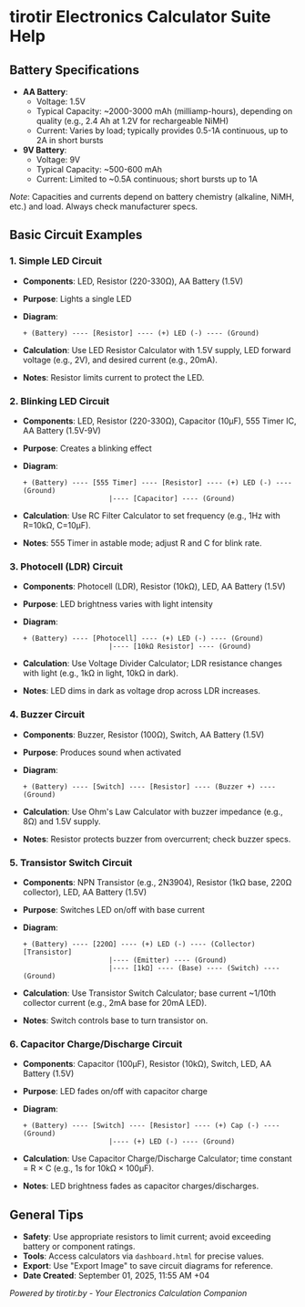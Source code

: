 # tirotir Electronics Calculator Suite Help

## Battery Specifications

- **AA Battery**:
  - Voltage: 1.5V
  - Typical Capacity: \~2000-3000 mAh (milliamp-hours), depending on quality (e.g., 2.4 Ah at 1.2V for rechargeable NiMH)
  - Current: Varies by load; typically provides 0.5-1A continuous, up to 2A in short bursts
- **9V Battery**:
  - Voltage: 9V
  - Typical Capacity: \~500-600 mAh
  - Current: Limited to \~0.5A continuous; short bursts up to 1A

*Note*: Capacities and currents depend on battery chemistry (alkaline, NiMH, etc.) and load. Always check manufacturer specs.

## Basic Circuit Examples

### 1. Simple LED Circuit

- **Components**: LED, Resistor (220-330Ω), AA Battery (1.5V)
- **Purpose**: Lights a single LED
- **Diagram**:

  ```
  + (Battery) ---- [Resistor] ---- (+) LED (-) ---- (Ground)
  ```
- **Calculation**: Use LED Resistor Calculator with 1.5V supply, LED forward voltage (e.g., 2V), and desired current (e.g., 20mA).
- **Notes**: Resistor limits current to protect the LED.

### 2. Blinking LED Circuit

- **Components**: LED, Resistor (220-330Ω), Capacitor (10µF), 555 Timer IC, AA Battery (1.5V-9V)
- **Purpose**: Creates a blinking effect
- **Diagram**:

  ```
  + (Battery) ---- [555 Timer] ---- [Resistor] ---- (+) LED (-) ---- (Ground)
                       |---- [Capacitor] ---- (Ground)
  ```
- **Calculation**: Use RC Filter Calculator to set frequency (e.g., 1Hz with R=10kΩ, C=10µF).
- **Notes**: 555 Timer in astable mode; adjust R and C for blink rate.

### 3. Photocell (LDR) Circuit

- **Components**: Photocell (LDR), Resistor (10kΩ), LED, AA Battery (1.5V)
- **Purpose**: LED brightness varies with light intensity
- **Diagram**:

  ```
  + (Battery) ---- [Photocell] ---- (+) LED (-) ---- (Ground)
                       |---- [10kΩ Resistor] ---- (Ground)
  ```
- **Calculation**: Use Voltage Divider Calculator; LDR resistance changes with light (e.g., 1kΩ in light, 10kΩ in dark).
- **Notes**: LED dims in dark as voltage drop across LDR increases.

### 4. Buzzer Circuit

- **Components**: Buzzer, Resistor (100Ω), Switch, AA Battery (1.5V)
- **Purpose**: Produces sound when activated
- **Diagram**:

  ```
  + (Battery) ---- [Switch] ---- [Resistor] ---- (Buzzer +) ---- (Ground)
  ```
- **Calculation**: Use Ohm's Law Calculator with buzzer impedance (e.g., 8Ω) and 1.5V supply.
- **Notes**: Resistor protects buzzer from overcurrent; check buzzer specs.

### 5. Transistor Switch Circuit

- **Components**: NPN Transistor (e.g., 2N3904), Resistor (1kΩ base, 220Ω collector), LED, AA Battery (1.5V)
- **Purpose**: Switches LED on/off with base current
- **Diagram**:

  ```
  + (Battery) ---- [220Ω] ---- (+) LED (-) ---- (Collector) [Transistor]
                       |---- (Emitter) ---- (Ground)
                       |---- [1kΩ] ---- (Base) ---- (Switch) ---- (Ground)
  ```
- **Calculation**: Use Transistor Switch Calculator; base current \~1/10th collector current (e.g., 2mA base for 20mA LED).
- **Notes**: Switch controls base to turn transistor on.

### 6. Capacitor Charge/Discharge Circuit

- **Components**: Capacitor (100µF), Resistor (10kΩ), Switch, LED, AA Battery (1.5V)
- **Purpose**: LED fades on/off with capacitor charge
- **Diagram**:

  ```
  + (Battery) ---- [Switch] ---- [Resistor] ---- (+) Cap (-) ---- (Ground)
                       |---- (+) LED (-) ---- (Ground)
  ```
- **Calculation**: Use Capacitor Charge/Discharge Calculator; time constant = R × C (e.g., 1s for 10kΩ × 100µF).
- **Notes**: LED brightness fades as capacitor charges/discharges.

## General Tips

- **Safety**: Use appropriate resistors to limit current; avoid exceeding battery or component ratings.
- **Tools**: Access calculators via `dashboard.html` for precise values.
- **Export**: Use "Export Image" to save circuit diagrams for reference.
- **Date Created**: September 01, 2025, 11:55 AM +04

*Powered by tirotir.by - Your Electronics Calculation Companion*
